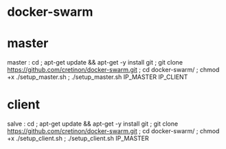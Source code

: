 # docker-swarm
# master
master : cd ; apt-get update && apt-get -y install git ; git clone https://github.com/cretinon/docker-swarm.git ; cd docker-swarm/ ; chmod +x ./setup_master.sh ; ./setup_master.sh IP_MASTER IP_CLIENT
# client
salve  : cd ; apt-get update && apt-get -y install git ; git clone https://github.com/cretinon/docker-swarm.git ; cd docker-swarm/ ; chmod +x ./setup_client.sh ; ./setup_client.sh IP_MASTER 
